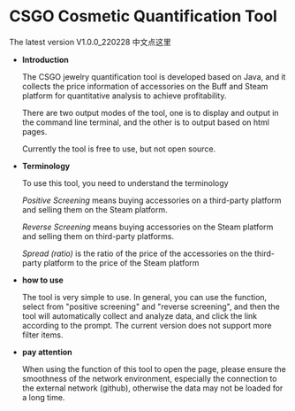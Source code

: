 # CSGO Cosmetic Quantification Tool
The latest version V1.0.0_220228
中文<a herf="https://github.com/I2048I/CsgoTools/README_SC.md">点这里</a>

- **Introduction**

  The CSGO jewelry quantification tool is developed based on Java, and it collects the price information of accessories on the Buff and Steam platform for quantitative analysis to achieve profitability.
  
  There are two output modes of the tool, one is to display and output in the command line terminal, and the other is to output based on html pages.
  
  Currently the tool is free to use, but not open source.
  
- **Terminology**
  
  To use this tool, you need to understand the terminology
  
  *Positive Screening* means buying accessories on a third-party platform and selling them on the Steam platform.
  
  *Reverse Screening* means buying accessories on the Steam platform and selling them on third-party platforms.
  
  *Spread (ratio)* is the ratio of the price of the accessories on the third-party platform to the price of the Steam platform
  
- **how to use**
  
  The tool is very simple to use. In general, you can use the <html> function, select from "positive screening" and "reverse screening", and then the tool will automatically collect and analyze data, and click the link according to the prompt. The current version does not support more filter items.
  
- **pay attention**
  
  When using the <html-based> function of this tool to open the page, please ensure the smoothness of the network environment, especially the connection to the external network (github), otherwise the data may not be loaded for a long time.
